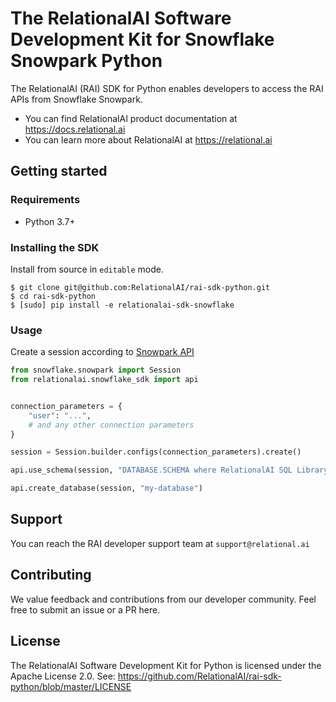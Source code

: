 # The RelationalAI Software Development Kit for Snowflake Snowpark Python

The RelationalAI (RAI) SDK for Python enables developers to access the RAI
APIs from Snowflake Snowpark.

* You can find RelationalAI product documentation at <https://docs.relational.ai>
* You can learn more about RelationalAI at <https://relational.ai>

## Getting started

### Requirements

* Python 3.7+

### Installing the SDK

Install from source in `editable` mode.

```console
$ git clone git@github.com:RelationalAI/rai-sdk-python.git
$ cd rai-sdk-python
$ [sudo] pip install -e relationalai-sdk-snowflake
```

### Usage

Create a session according to [Snowpark API](https://docs.snowflake.com/en/developer-guide/snowpark/python/creating-session)

```python
from snowflake.snowpark import Session
from relationalai.snowflake_sdk import api


connection_parameters = {
    "user": "...",
    # and any other connection parameters
}

session = Session.builder.configs(connection_parameters).create()

api.use_schema(session, "DATABASE.SCHEMA where RelationalAI SQL Library is installed")

api.create_database(session, "my-database")
```

## Support

You can reach the RAI developer support team at `support@relational.ai`

## Contributing

We value feedback and contributions from our developer community. Feel free
to submit an issue or a PR here.

## License

The RelationalAI Software Development Kit for Python is licensed under the
Apache License 2.0. See:
https://github.com/RelationalAI/rai-sdk-python/blob/master/LICENSE

